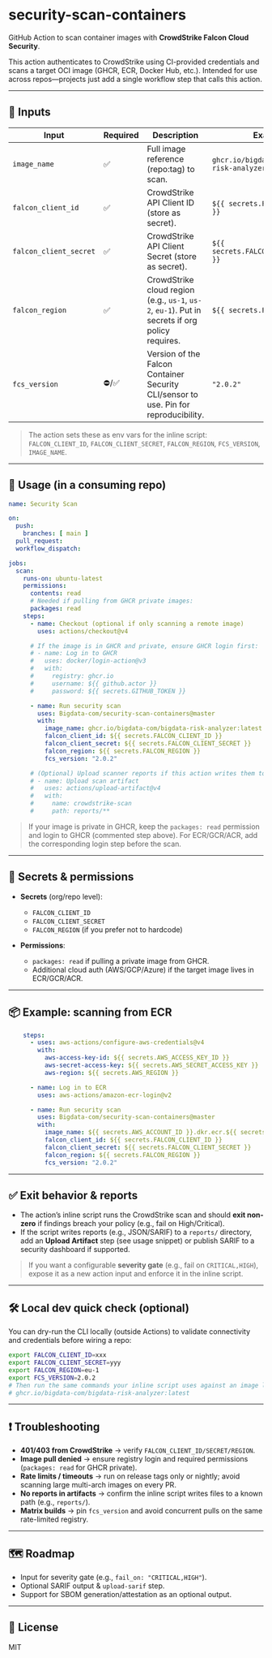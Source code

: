 # security-scan-containers

GitHub Action to scan container images with **CrowdStrike Falcon Cloud Security**.

This action authenticates to CrowdStrike using CI-provided credentials and scans a target OCI image (GHCR, ECR, Docker Hub, etc.). Intended for use across repos—projects just add a single workflow step that calls this action.

---

## 🧩 Inputs

| Input                  | Required | Description                                                                                     | Example                                            |
| ---------------------- | -------- | ----------------------------------------------------------------------------------------------- | -------------------------------------------------- |
| `image_name`           | ✅        | Full image reference (repo\:tag) to scan.                                                       | `ghcr.io/bigdata-com/bigdata-risk-analyzer:latest` |
| `falcon_client_id`     | ✅        | CrowdStrike API Client ID (store as secret).                                                    | `${{ secrets.FALCON_CLIENT_ID }}`                  |
| `falcon_client_secret` | ✅        | CrowdStrike API Client Secret (store as secret).                                                | `${{ secrets.FALCON_CLIENT_SECRET }}`              |
| `falcon_region`        | ✅        | CrowdStrike cloud region (e.g., `us-1`, `us-2`, `eu-1`). Put in secrets if org policy requires. | `${{ secrets.FALCON_REGION }}`                     |
| `fcs_version`          | ⛔/✅      | Version of the Falcon Container Security CLI/sensor to use. Pin for reproducibility.            | `"2.0.2"`                                          |

> The action sets these as env vars for the inline script:
> `FALCON_CLIENT_ID`, `FALCON_CLIENT_SECRET`, `FALCON_REGION`, `FCS_VERSION`, `IMAGE_NAME`.

---

## 🚀 Usage (in a consuming repo)

```yaml
name: Security Scan

on:
  push:
    branches: [ main ]
  pull_request:
  workflow_dispatch:

jobs:
  scan:
    runs-on: ubuntu-latest
    permissions:
      contents: read
      # Needed if pulling from GHCR private images:
      packages: read
    steps:
      - name: Checkout (optional if only scanning a remote image)
        uses: actions/checkout@v4

      # If the image is in GHCR and private, ensure GHCR login first:
      # - name: Log in to GHCR
      #   uses: docker/login-action@v3
      #   with:
      #     registry: ghcr.io
      #     username: ${{ github.actor }}
      #     password: ${{ secrets.GITHUB_TOKEN }}

      - name: Run security scan
        uses: Bigdata-com/security-scan-containers@master
        with:
          image_name: ghcr.io/bigdata-com/bigdata-risk-analyzer:latest
          falcon_client_id: ${{ secrets.FALCON_CLIENT_ID }}
          falcon_client_secret: ${{ secrets.FALCON_CLIENT_SECRET }}
          falcon_region: ${{ secrets.FALCON_REGION }}
          fcs_version: "2.0.2"

      # (Optional) Upload scanner reports if this action writes them to disk (e.g., reports/scan.json)
      # - name: Upload scan artifact
      #   uses: actions/upload-artifact@v4
      #   with:
      #     name: crowdstrike-scan
      #     path: reports/**
```

> If your image is private in GHCR, keep the `packages: read` permission and login to GHCR (commented step above).
> For ECR/GCR/ACR, add the corresponding login step before the scan.

---

## 🔐 Secrets & permissions

* **Secrets** (org/repo level):

  * `FALCON_CLIENT_ID`
  * `FALCON_CLIENT_SECRET`
  * `FALCON_REGION` (if you prefer not to hardcode)
* **Permissions**:

  * `packages: read` if pulling a private image from GHCR.
  * Additional cloud auth (AWS/GCP/Azure) if the target image lives in ECR/GCR/ACR.

---

## 📦 Example: scanning from ECR

```yaml
    steps:
      - uses: aws-actions/configure-aws-credentials@v4
        with:
          aws-access-key-id: ${{ secrets.AWS_ACCESS_KEY_ID }}
          aws-secret-access-key: ${{ secrets.AWS_SECRET_ACCESS_KEY }}
          aws-region: ${{ secrets.AWS_REGION }}

      - name: Log in to ECR
        uses: aws-actions/amazon-ecr-login@v2

      - name: Run security scan
        uses: Bigdata-com/security-scan-containers@master
        with:
          image_name: ${{ secrets.AWS_ACCOUNT_ID }}.dkr.ecr.${{ secrets.AWS_REGION }}.amazonaws.com/your-repo:tag
          falcon_client_id: ${{ secrets.FALCON_CLIENT_ID }}
          falcon_client_secret: ${{ secrets.FALCON_CLIENT_SECRET }}
          falcon_region: ${{ secrets.FALCON_REGION }}
          fcs_version: "2.0.2"
```

---

## ✅ Exit behavior & reports

* The action’s inline script runs the CrowdStrike scan and should **exit non-zero** if findings breach your policy (e.g., fail on High/Critical).
* If the script writes reports (e.g., JSON/SARIF) to a `reports/` directory, add an **Upload Artifact** step (see usage snippet) or publish SARIF to a security dashboard if supported.

> If you want a configurable **severity gate** (e.g., fail on `CRITICAL,HIGH`), expose it as a new action input and enforce it in the inline script.

---

## 🛠️ Local dev quick check (optional)

You can dry-run the CLI locally (outside Actions) to validate connectivity and credentials before wiring a repo:

```bash
export FALCON_CLIENT_ID=xxx
export FALCON_CLIENT_SECRET=yyy
export FALCON_REGION=eu-1
export FCS_VERSION=2.0.2
# Then run the same commands your inline script uses against an image like:
# ghcr.io/bigdata-com/bigdata-risk-analyzer:latest
```

---

## ❗ Troubleshooting

* **401/403 from CrowdStrike** → verify `FALCON_CLIENT_ID/SECRET/REGION`.
* **Image pull denied** → ensure registry login and required permissions (`packages: read` for GHCR private).
* **Rate limits / timeouts** → run on release tags only or nightly; avoid scanning large multi-arch images on every PR.
* **No reports in artifacts** → confirm the inline script writes files to a known path (e.g., `reports/`).
* **Matrix builds** → pin `fcs_version` and avoid concurrent pulls on the same rate-limited registry.

---

## 🗺️ Roadmap

* Input for severity gate (e.g., `fail_on: "CRITICAL,HIGH"`).
* Optional SARIF output & `upload-sarif` step.
* Support for SBOM generation/attestation as an optional output.

---

## 📄 License

MIT

